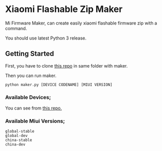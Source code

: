 # Xiaomi Flashable Zip Maker

Mi Firmware Maker, can create easily xiaomi flashable firmware zip with a command.

You should use latest Python 3 release.

## Getting Started

First, you have to clone [this repo](https://github.com/ardadem/xiaomi-flashable-firmware-creator) in same folder with maker.

Then you can run maker.

```
python maker.py [DEVICE CODENAME] [MIUI VERSION]
```

### Available Devices;

You can see from [this repo.](https://github.com/mifirmware/devices)

### Available Miui Versions;

```
global-stable
global-dev
china-stable
china-dev
```
